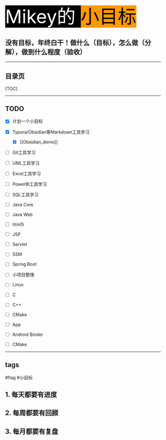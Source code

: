 
<span style="font-size: 60px; background-color: rgb(0, 0, 0);">
	<span style="color: rgb(255, 255, 255);">Mikey的</span>
	<span style="color: rgb(0, 0, 0); background-color: rgb(255, 153, 0);">小目标</span>
</span>


没有目标，年终白干！做什么（目标），怎么做（分解），做到什么程度（验收）
---




---
目录页
---
[TOC]



---
TODO
---
- [x] 计划一个小目标
- [x] Typora/Obsidian等Markdown工具学习
	- [x] [[Obsidian_demo]]
- [ ] Git工具学习
- [ ] UML工具学习
- [ ] Excel工具学习
- [ ] PowerBI工具学习
- [ ] SQL工具学习
- [ ] Java Core
- [ ] Java Web
- [ ] html5
- [ ] JSP
- [ ] Servlet
- [ ] SSM
- [ ] Spring Boot
- [ ] 小项目整理
- [ ] Linux
- [ ] C
- [ ] C++
- [ ] CMake
- [ ] App
- [ ] Android Binder
- [ ] CMake



---
tags
---
#flag #小目标


## 1. 每天都要有进度


## 2. 每周都要有回顾


## 3. 每月都要有复盘
